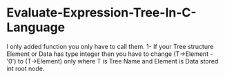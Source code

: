 # Evaluate-Expression-Tree-In-C-Language
I only added function you only have to call them.
1- If your Tree structure Element or Data has type integer then you have to change  (T->Element - '0') to (T->Element) only where T is Tree Name and Element is Data stored int root node.
